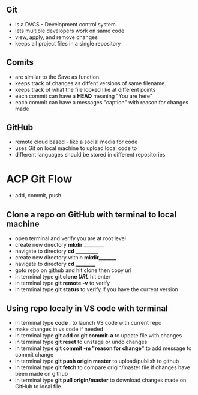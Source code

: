 ## Git 
- is a DVCS - Development control system
- lets multiple developers work on same code
- view, apply, and remove changes
- keeps all project files in a single repository

## Comits
- are similar to the Save as function.
- keeps track of changes as diffent versions of same filename.
- keeps track of what the file looked like at different points
- each commit can have a **HEAD** meaning "You are here"
- each commit can have a messages "caption" with reason for changes made

## GitHub 
- remote cloud based - like a social media for code
- uses Git on local machine to upload local code to <GitHub>
- different languages should be stored in different repositories
  
# ACP Git Flow
- add, commit, push

## Clone a repo on GitHub with terminal to local machine
- open terminal and verify you are at root level
- create new directory **mkdir ________**
- navigate to directory **cd _________**
- create new directory within **mkdir_______**
- navigate to directory **cd ________**
- goto repo on github and hit clone then copy url
- in terminal type **git clone *URL*** hit enter
- in terminal type **git remote -v** to verify
- in terminal type **git status** to verify if you have the current version

## Using repo localy in VS code with terminal
- in terminal type **code .** to launch VS code with current repo
- make changes in vs code if needed
- in terminal type **git add** or **git commit-a** to update file with changes
- in terminal type **git reset** to unstage or undo changes
- in terminal type **git commit -m "reason for change"** to add message to commit change
- in terminal type **git push origin master** to upload/publish to github
- in terminal type **git fetch** to compare origin/master file if changes have been made on github
- in terminal type **git pull origin/master** to download changes made on GitHub to local file.



